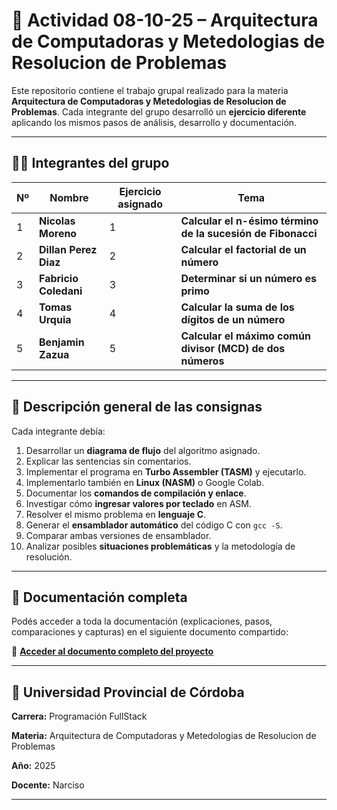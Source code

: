 # 🧮 Actividad 08-10-25 – Arquitectura de Computadoras y Metedologias de Resolucion de Problemas

Este repositorio contiene el trabajo grupal realizado para la materia **Arquitectura de Computadoras y Metedologias de Resolucion de Problemas**.
Cada integrante del grupo desarrolló un **ejercicio diferente** aplicando los mismos pasos de análisis, desarrollo y documentación.

---

## 🧑‍💻 Integrantes del grupo
| Nº | Nombre | Ejercicio asignado | Tema |
|----|---------|--------------------|------|
| 1 | **Nicolas Moreno** | 1 | **Calcular el n-ésimo término de la sucesión de Fibonacci** |
| 2 | **Dillan Perez Diaz** | 2 | **Calcular el factorial de un número** |
| 3 | **Fabricio Coledani** | 3 | **Determinar si un número es primo** |
| 4 | **Tomas Urquia** | 4 | **Calcular la suma de los dígitos de un número** |
| 5 | **Benjamin Zazua** | 5 | **Calcular el máximo común divisor (MCD) de dos números** |

---

## 📘 Descripción general de las consignas
Cada integrante debía:

1. Desarrollar un **diagrama de flujo** del algoritmo asignado.  
2. Explicar las sentencias sin comentarios.  
3. Implementar el programa en **Turbo Assembler (TASM)** y ejecutarlo.  
4. Implementarlo también en **Linux (NASM)** o Google Colab.  
5. Documentar los **comandos de compilación y enlace**.  
6. Investigar cómo **ingresar valores por teclado** en ASM.  
7. Resolver el mismo problema en **lenguaje C**.  
8. Generar el **ensamblador automático** del código C con `gcc -S`.  
9. Comparar ambas versiones de ensamblador.  
10. Analizar posibles **situaciones problemáticas** y la metodología de resolución.
    
---

## 📎 Documentación completa

Podés acceder a toda la documentación (explicaciones, pasos, comparaciones y capturas) en el siguiente documento compartido:

🔗 **[Acceder al documento completo del proyecto](https://docs.google.com/document/d/141PZHdv_jCbjjhgfKJ_NqgOragYUygRACv55QrULwhQ/edit?usp=sharing)**

---

## 🏫 Universidad Provincial de Córdoba

**Carrera:** Programación FullStack

**Materia:** Arquitectura de Computadoras y Metedologias de Resolucion de Problemas

**Año:** 2025

**Docente:** Narciso

---
